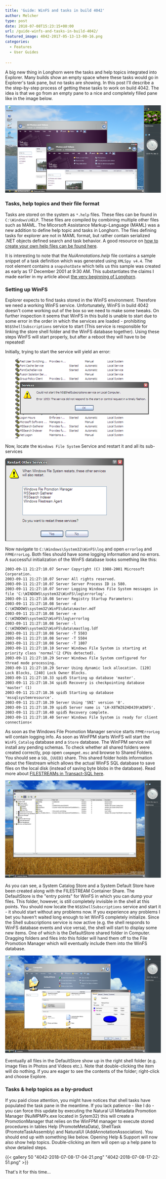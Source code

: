 ```yaml
---
title: 'Guide: WinFS and tasks in build 4042'
author: Melcher
type: post
date: 2018-07-08T15:23:15+00:00
url: /guide-winfs-and-tasks-in-build-4042/
featured_image: 4042-2017-05-13-13-00-16.png
categories:
  - Features
  - User Guides

---
```

A big new thing in Longhorn were the tasks and help topics integrated into Explorer. Many builds show an empty space where these tasks would go in Explorer's task pane, but no tasks are showing. In this post I'll describe a the step-by-step process of getting these tasks to work on build 4042. The idea is that we go from an empty pane to a nice and completely filled pane like in the image below.

![](4042-2017-05-13-13-00-16.png)

### Tasks, help topics and their file format

Tasks are stored on the system as `*.help` files. These files can be found in `C:\Windows\HELP`. These files are compiled by combining multiple other files such as MAML. The Micorsoft Assistance Markup-Language (MAML) was a new addition to define help topic and tasks in Longhorn. The files defining tasks for explorer are not in MAML format, but rather contain serialized .NET objects defined search and task behavior. A good resource on [how to create your own help files can be found here](https://www.help-info.de/en/Help_Info_AP_Help/longhorn_4051_first_steps.htm).

It is interesting to note that the <em>NuiAnnotations.help</em> file contains a sample snippet of a task definition which was generated using `XMLSpy v4.4`. The root element contains a `snapshotDate` which tells us this sample was created as early as 17 December 2001 at 9:30 AM. This substantiates the claims I made earlier in my article about [the very beginning of Longhorn](/early-development/).

### Setting up WinFS

Explorer expects to find tasks stored in the WinFS environment. Therefore we need a working WinFS service. Unfortunately, WinFS in build 4042 doesn't come working out of the box so we need to make some tweaks. On further inspection it seems that WinFS in this build is unable to start due to some error in the order in which the services are loaded - prohibiting `NS$ShellSubscriptions` service to start (This service is responsible for linking the store shell folder and the WinFS database together). Using these steps WinFS will start properly, but after a reboot they will have to be repeated!

Initially, trying to start the service will yield an error:

![](4042-2017-05-13-21-10-04-1.png)

Now, locate the `Windows File System` Service and restart it and all its sub-services

![](4042-2017-05-13-21-10-19-1.png)

Now navigate to `C:\Windows\System32\WinFS\log` and open `errorlog` and `FPMErrorLog`. Both files should have some logging information and no errors. A successful initialization of the WinFS database looks something like this:

```
2003-09-11 21:27:10.07 Server Copyright (C) 1988-2001 Microsoft Corporation.
2003-09-11 21:27:10.07 Server All rights reserved.
2003-09-11 21:27:10.07 Server Server Process ID is 580.
2003-09-11 21:27:10.07 Server Logging Windows File System messages in file 'C:\WINDOWS\system32\WinFS\log\errorlog'.
2003-09-11 21:27:10.08 Server Registry Startup Parameters:
2003-09-11 21:27:10.08 Server -d C:\WINDOWS\system32\WinFS\data\master.mdf
2003-09-11 21:27:10.08 Server -e C:\WINDOWS\system32\WinFS\log\errorlog
2003-09-11 21:27:10.08 Server -l C:\WINDOWS\system32\WinFS\data\mastlog.ldf
2003-09-11 21:27:10.08 Server -T 5503
2003-09-11 21:27:10.08 Server -T 5504
2003-09-11 21:27:10.08 Server -T 1807
2003-09-11 21:27:10.10 Server Windows File System is starting at priority class 'normal'(2 CPUs detected).
2003-09-11 21:27:10.29 Server Windows File System configured for thread mode processing.
2003-09-11 21:27:10.29 Server Using dynamic lock allocation. [120] Lock Blocks, [240] Lock Owner Blocks.
2003-09-11 21:27:10.33 spid5 Starting up database 'master'.
2003-09-11 21:27:10.34 spid5 Recovery is checkpointing database 'master' (1)
2003-09-11 21:27:10.36 spid5 Starting up database 'mssqlsystemresource'.
2003-09-11 21:27:10.39 Server Using 'SNI' version '0'.
2003-09-11 21:27:10.39 spid5 Server name is 'LH-X8TWZ62HD439\WINFS'.
2003-09-11 21:27:10.40 spid5 Recovery complete.
2003-09-11 21:27:10.40 Server Windows File System is ready for client connections<
```

As soon as the Windows File Promotion Manager service starts `FPMErrorLog` will contain logging info. As soon as WinFPM starts WinFS will start the `WinFS_Catalog` database and a `Store` database. The WinFPM service will install any pending schemas. To check whether all shared folders were created correctly, pop open `compmgmt.msc` and browse to Shared Folders. You should see a `SQL_{UUID}` share. This shared folder holds information about the filestream which allows the actual WinFS SQL database to save files on the local disk (instead of saving byte blobs in the database).  Read more about [FILESTREAMs in Transact-SQL here](https://docs.microsoft.com/en-us/sql/relational-databases/blob/filestream-sql-server?view=sql-server-2017).

![](4042-2018-07-08-16-52-51.png)

As you can see, a System Catalog Store and a System Default Store have been created along with the FILESTREAM Container Share. The DefaultStore is the "entry points" for WinFS in which you can dump your files. This folder, however, is still completely invisible in the shell at this points. You should now locate the `NS$ShellSubscriptions` service and start it - it should start without any problems now. If you experience any problems I bet you haven't waited long enough to let WinFS completely initialize. Since the Shell subscriptions service is now active (e.g. the shell responds to WinFS database events and vice versa), the shell will start to display some new items. One of which is the DefaultStore shared folder in Computer. Dragging folders and files into this folder will hand them off to the File Promotion Manager which will eventually include them into the WinFS database.

![](4042-2018-07-08-16-57-10.png)

Eventually all files in the DefaultStore show up in the right shell folder (e.g. image files in Photos and Videos etc.). Note that double-clicking the item will do nothing. If you are eager to see the contents of the folder; right-click and choose Explore.

### Tasks & help topics as a by-product

If you paid close attention, you might have notices that shell tasks have populated the task pane in the meantime. If you lack patience - like I do - you can force this update by executing the Natural UI Metadata Promotion Manager (NuiMPMPx.exe located in Sytem32) this will create a PromotionManager that relies on the WinFPM manager to execute stored procedures in tables Help (PromoteMetaData), ShellTask (PromoteTaskAssembly) and NaturalUI (AddAnnotationAssociation). You should end up with something like below. Opening Help & Support will now also show help topics. Double-clicking an item will open up a help pane to show detailed steps.

{{< gallery 50 "4042-2018-07-08-17-04-21.png" "4042-2018-07-08-17-22-51.png" >}}

That's it for this time&#8230;